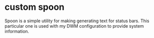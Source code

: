 # custom spoon
Spoon is a simple utility for making generating text for status bars. This particular one is used with my DWM configuration to provide system information.
